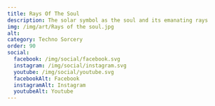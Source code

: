 ```yaml
---
title: Rays Of The Soul
description: The solar symbol as the soul and its emanating rays
img: /img/art/Rays of the soul.jpg
alt: 
category: Techno Sorcery
order: 90
social:
  facebook: /img/social/facebook.svg
  instagram: /img/social/instagram.svg
  youtube: /img/social/youtube.svg
  facebookAlt: Facebook
  instagramAlt: Instagram
  youtubeAlt: Youtube
---
```

